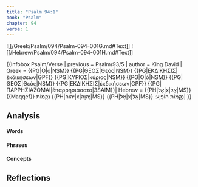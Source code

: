 ```yaml
---
title: "Psalm 94:1"
book: "Psalm"
chapter: 94
verse: 1
---
```

![[/Greek/Psalm/094/Psalm-094-001G.md#Text]]
![[/Hebrew/Psalm/094/Psalm-094-001H.md#Text]]

{{Infobox Psalm/Verse |
  previous = Psalm/93/5 |
  author = King David |
  Greek = {{PG|Ο|ὁ|NSM}} {{PG|ΘΕΟΣ|Θεὸς|NSM}} {{PG|ΕΚΔΙΚΗΣΙΣ|ἐκδικήσεων|GPF}} {{PG|ΚΥΡΙΟΣ|κύριος|NSM}} {{PG|Ο|ὁ|NSM}} {{PG|ΘΕΟΣ|Θεὸς|NSM}} {{PG|ΕΚΔΙΚΗΣΙΣ|ἐκδικήσεων|GPF}} {{PG|ΠΑΡΡΗΣΙΑΖΟΜΑΙ|ἐπαρρησιάσατο|3SAIM}}|
  Hebrew = {{PH|אֵל|x|אֵל|MS}}{{Maqqef}}
נְקָמוֹת
{{PH|יהוה|x|יְהוָה|MS}} {{PH|אֵל|x|אֵל|MS}}
נְקָמוֹת
הוֹפִיַע
׃|
}}

## Analysis

#### Words

#### Phrases

#### Concepts

## Reflections
